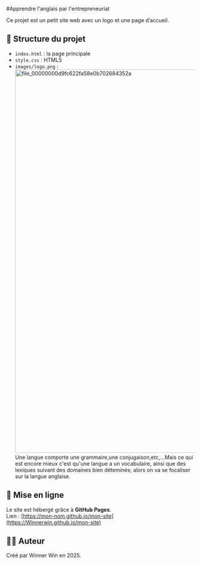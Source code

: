 #Apprendre l'anglais par l'entrepreneuriat

Ce projet est un petit site web avec un logo et une page d’accueil.

## 📂 Structure du projet
- `index.html` : la page principale
- `style.css` : HTML5
- `images/logo.png` : <img width="1536" height="1024" alt="file_00000000d9fc622fa58e0b702684352a" src="https://github.com/user-attachments/assets/6bd73bac-bb31-4bbe-a327-f7747ac295fc" />
Une langue comporte une grammaire,une conjugaison,etc,...Mais ce qui est encore mieux c'est qu'une langue a 
un vocabulaire, ainsi que des lexiques suivant des domaines bien déteminés; alors on va se focaliser sur la langue anglaise.
## 🚀 Mise en ligne
Le site est hébergé grâce à **GitHub Pages**.  
Lien : [https://mon-nom.github.io/mon-site](https://Winnerwin.github.io/mon-site)

## 👨‍💻 Auteur
Créé par Winner Win en 2025.
